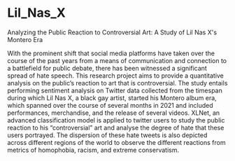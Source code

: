 # Lil_Nas_X
Analyzing the Public Reaction to Controversial Art: A Study of Lil Nas X's Montero Era

With the prominent shift that social media platforms have taken over the course of the 
past years from a means of communication and connection to a battlefield for public 
debate, there has been witnessed a significant spread of hate speech. This research project
aims to provide a quantitative analysis on the public’s reaction to art that is controversial. 
The study entails performing sentiment analysis on Twitter data collected from the 
timespan during which Lil Nas X, a black gay artist, started his Montero album era, which 
spanned over the course of several months in 2021 and included performances, 
merchandise, and the release of several videos. XLNet, an advanced classification model
is applied to twitter users to study the public reaction to his “controversial” art and analyse 
the degree of hate that these users portrayed. The dispersion of these hate tweets is also 
depicted across different regions of the world to observe the different reactions from 
metrics of homophobia, racism, and extreme conservatism. 
